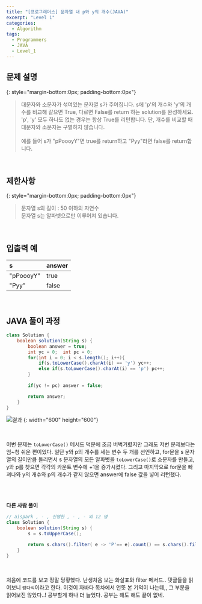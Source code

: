 ```yaml
---
title: "[프로그래머스] 문자열 내 p와 y의 개수(JAVA)"
excerpt: "Level 1"
categories: 
  - Algorithm
tags: 
  - Programmers
  - JAVA
  - Level_1
---
```


## 문제 설명
{: style="margin-bottom:0px; padding-bottom:0px"}

> 대문자와 소문자가 섞여있는 문자열 s가 주어집니다. s에 'p'의 개수와 'y'의 개수를 비교해 같으면 True, 다르면 False를 return 하는 solution를 완성하세요. 'p', 'y' 모두 하나도 없는 경우는 항상 True를 리턴합니다. 단, 개수를 비교할 때 대문자와 소문자는 구별하지 않습니다.<br><br>예를 들어 s가 "pPoooyY"면 true를 return하고 "Pyy"라면 false를 return합니다.
<br>

## 제한사항
{: style="margin-bottom:0px; padding-bottom:0px"}
> 문자열 s의 길이 : 50 이하의 자연수<br>
문자열 s는 알파벳으로만 이루어져 있습니다.
<br>

## 입출력 예

|s|answer|
|:------|:------|
|"pPoooyY"|true|
|"Pyy"|false|


<br>

## JAVA 풀이 과정

```java
class Solution {
    boolean solution(String s) {
        boolean answer = true;
        int yc = 0;  int pc = 0;
        for(int i = 0; i < s.length(); i++){
            if(s.toLowerCase().charAt(i) == 'y') yc++;
            else if(s.toLowerCase().charAt(i) == 'p') pc++;
        }
       
        if(yc != pc) answer = false;

        return answer;
    }
}
```

![결과](https://user-images.githubusercontent.com/70805241/115112436-89d66b00-9fc0-11eb-98e5-ea9b1a417f2c.png)
{: width="600" height="600"}

<br>

이번 문제는 `toLowerCase()` 메서드 덕분에 조금 버벅거렸지만 그래도 저번 문제보다는 엄~청 쉬운 편이었다. 일단 y와 p의 개수를 세는 변수 두 개를 선언하고, for문을 s 문자열의 길이만큼 돌리면서 s 문자열의 모든 알파벳을 `toLowerCase()`로 소문자를 만들고, y와 p를 찾으면 각각의 카운트 변수에 +1을 증가시켰다. 그리고 마지막으로 for문을 빠져나와 y의 개수와 p의 개수가 같지 않으면 answer에 false 값을 넣어 리턴했다.



<br><br>




**다른 사람 풀이** <br>
```java
// aispark , - , 신영환 , - , - 외 12 명
class Solution {
    boolean solution(String s) {
        s = s.toUpperCase();

        return s.chars().filter( e -> 'P'== e).count() == s.chars().filter( e -> 'Y'== e).count();
    }
}
```

<br>

처음에 코드를 보고 정말 당황했다. 난생처음 보는 화살표와 filter 메서드.. 댓글들을 읽어보니 `람다식`이라고 한다. 이것이 자바다 목차에서 언뜻 본 기억이 나는데,, 그 부분을 읽어보진 않았다..! 공부할게 하나 더 늘었다. 공부는 해도 해도 끝이 없네.